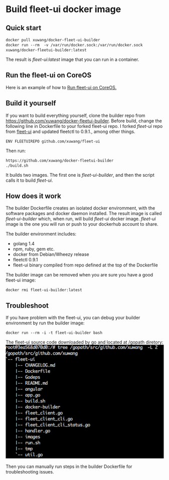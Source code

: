 # Build fleet-ui docker image
 
## Quick start

	docker pull xuwang/docker-fleet-ui-builder
	docker run --rm  -v /var/run/docker.sock:/var/run/docker.sock xuwang/docker-fleetui-builder:latest 

  The result is _fleet-ui:latest_ image that you can run in a container.

## Run the fleet-ui on CoreOS

Here is an example of how to [Run fleet-ui on CoreOS.](https://github.com/xuwang/coreos-docker-dev/blob/master/README-fleet-ui.md)

## Build it yourself

If you want to build everything yourself, clone the builder repo from https://github.com/xuwang/docker-fleetui-builder.
Before build, change the following line in Dockerfile to your forked fleet-ui repo. I forked _fleet-ui_ repo from [fleet-ui](https://github.com/purpleworks/fleet-ui.git) and 
updated fleetctl to 0.9.1., among other things.

	ENV FLEETUIREPO github.com/xuwang/fleet-ui

Then run:

	https://github.com/xuwang/docker-fleetui-builder
	./build.sh

It builds two images. The first one is _fleet-ui-builder_, and then the script calls it to build _fleet-ui_.

## How does it work

The builder Dockerfile creates an isolated docker enviromment, with the software packages and docker daemon installed. The result 
image is called _fleet-ui-builder_ which, when run, will build _fleet-ui_ docker image. _fleet-ui_ image is the one you will run or push to your dockerhub account to share. 

The builder environment includes:

* golang 1.4
* npm, ruby, gem etc.
* docker from Debian/Wheezy release
* fleetctl 0.9.1 
* fleet-ui binary compiled from repo defined at the top of the Dockerfile

The builder image can be removed when you are sure you have a good fleet-ui image: 

	docker rmi fleet-ui-builder:latest

## Troubleshoot

If you have problem with the fleet-ui, you can debug your builder environment by run the builder image:

	docker run --rm -i -t fleet-ui-builder bash

The fleet-ui source code downloaded by go and located at /gopath diretory:
![fleet-ui src tree](images/fleet-ui-src.png "fleet-ui src tree")

Then you can manually run steps in the builder Dockerfile for troubleshooting issues.
